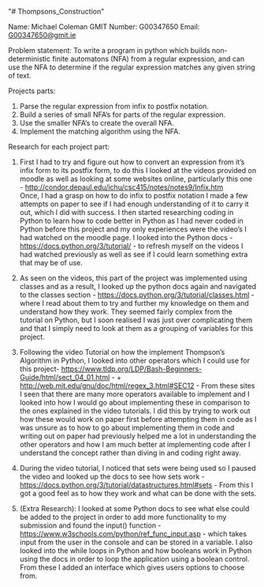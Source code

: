 "# Thompsons_Construction" 

Name: Michael Coleman
GMIT Number: G00347650
Email: G00347650@gmit.ie

Problem statement: 
To write a program in python which builds non-deterministic finite automatons (NFA) from a regular expression, and can use the NFA to determine if the regular expression matches any given string of text.

Projects parts: 
1. Parse the regular expression from infix to postfix notation.
2. Build a series of small NFA’s for parts of the regular expression.
3. Use the smaller NFA’s to create the overall NFA.
4. Implement the matching algorithm using the NFA. 


Research for each project part: 
1. First I had to try and figure out how to convert an expression from it’s infix form to its postfix form, to do this I looked at the videos provided on moodle as well as looking at some websites online, particularly this one - http://condor.depaul.edu/ichu/csc415/notes/notes9/Infix.htm  
Once, I had a grasp on how to do infix to postfix notation I made a few attempts on paper to see if I had enough understanding of it to carry it out, which I did with success. I then started researching coding in Python to learn how to code better in Python as I had never coded in Python before this project and my only experiences were the video’s I had watched on the moodle page. I looked into the Python docs - https://docs.python.org/3/tutorial/  - to refresh myself on the videos I had watched previously as well as see if I could learn something extra that may be of use.

2. As seen on the videos, this part of the project was implemented using classes and as a result, I looked up the python docs again and navigated to the classes section - https://docs.python.org/3/tutorial/classes.html -  where I read about them to try and further my knowledge on them and understand how they work. They seemed fairly complex from the tutorial on Python, but I soon realised I was just over complicating them and that I simply need to look at them as a grouping of variables for this project.

3. Following the video Tutorial on how the implement Thompson’s Algorithm in Python, I looked into other operators which I could use for this project- https://www.tldp.org/LDP/Bash-Beginners-Guide/html/sect_04_01.html - + http://web.mit.edu/gnu/doc/html/regex_3.html#SEC12 -  From these sites I seen that there are many more operators available to implement and I looked into how I would go about implementing these in comparison to the ones explained in the video tutorials. I did this by trying to work out how these would work on paper first before attempting them in code as I was unsure as to how to go about implementing them in code and writing out on paper had previously helped me a lot in understanding the other operators and  how I am much better at implementing code after I understand the concept rather than diving in and coding right away.

4. During the video tutorial, I noticed that sets were being used so I paused the video and looked up the docs to see how sets work - https://docs.python.org/3/tutorial/datastructures.html#sets - From this I got a good feel as to how they work and what can be done with the sets.

5. (Extra Research): I looked at some Python docs to see what else could be added to the project in order to add more functionality to my submission and found the input() function - https://www.w3schools.com/python/ref_func_input.asp - which takes input from the user in the console and can be stored in a variable. I also looked into the while loops in Python and how booleans work in Python using the docs in order to loop the application using a boolean control. From these I added an interface which gives users options to choose from.


